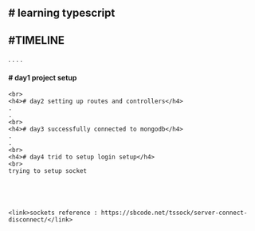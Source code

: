 <!DOCTYPE html>
<html lang="en">
<head>
    <meta charset="UTF-8">
    <meta http-equiv="X-UA-Compatible" content="IE=edge">
    <meta name="viewport" content="width=device-width, initial-scale=1.0">
</head>
<body>
    <h2># learning typescript</h2>
    <h2>#TIMELINE</h2>
    .
    .
    .
    .
    <br>
    <h4># day1 project setup</h4>
    
    <br>
    <h4># day2 setting up routes and controllers</h4>
    .
    .
    <br>
    <h4># day3 successfully connected to mongodb</h4>
    .
    .
    <br>
    <h4># day4 trid to setup login setup</h4>
    <br>
    trying to setup socket





    <link>sockets reference : https://sbcode.net/tssock/server-connect-disconnect/</link>
</body>
</html>
